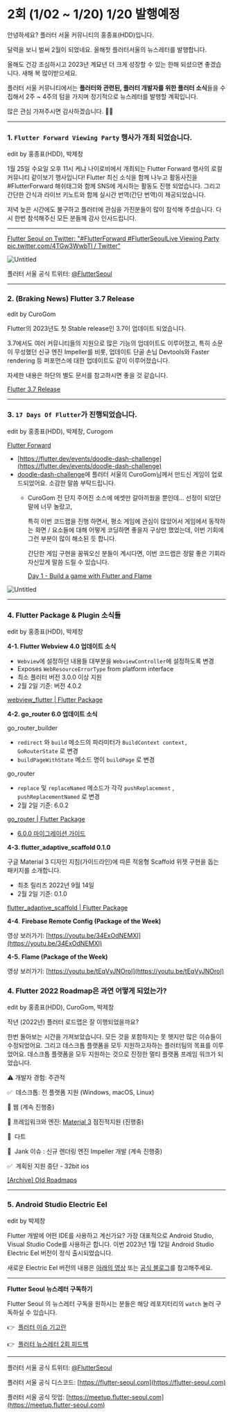 # 2회 (1/02 ~ 1/20) 1/20 발행예정

안녕하세요? 플러터 서울 커뮤니티의 홍종표(HDD)입니다.

달력을 보니 벌써 2월이 되었네요. 올해첫 플러터서울의 뉴스레터를 발행합니다.  

올해도 건강 조심하시고 2023년 계묘년 더 크게 성장할 수 있는 한해 되셨으면 좋겠습니다. 새해 복 많이받으세요. 

플러터 서울 커뮤니티에서는 **플러터와 관련된, 플러터 개발자를 위한 플러터 소식**들을 수집해서 2주 ~ 4주의 텀을 가지며 정기적으로 뉴스레터를 발행할 계획입니다.

많은 관심 가져주시면 감사하겠습니다. 🙇‍♂️

---

### 1. `Flutter Forward Viewing Party` 행사가 개최 되었습니다.

edit by 홍종표(HDD), 박제창

1월 25일 수요일 오후 11시 케냐 나이로비에서 개최되는 Flutter Forward 행사의 로컬 커뮤니티 같이보기 행사입니다!
Flutter 최신 소식을 함께 나누고 활동사진을 #FlutterForward 해쉬태그와 함께 SNS에 게시하는 활동도 진행 되었습니다.
그리고 간단한 간식과 라이브 키노트와 함께 실시간 번역(간단 번역)이 제공되었습니다. 

저녁 늦은 시간에도 불구하고 플러터에 관심을 가진분들이 많이 참석해 주셨습니다. 다시 한번 참석해주신 모든 분들께 감사 인사드립니다.  
****

[](https://www.meetup.com/flutter-seoul/events/290973832)

[Flutter Seoul on Twitter: "#FlutterForward #FlutterSeoulLive Viewing Party pic.twitter.com/4TGw3WwbTl / Twitter"](https://twitter.com/flutterseoul/status/1618253574932430848?s=61&t=1lvvhkp7LX_b-JT8sVoYCA)

![Untitled](../assets/newsletter_2nd/1.png)

플러터 서울 공식 트위터: [@FlutterSeoul](https://twitter.com/flutterseoul?s=21&t=1lvvhkp7LX_b-JT8sVoYCA)

---

### 2. (Braking News) Flutter 3.7 Release

edit by CuroGom

Flutter의 2023년도 첫 Stable release인 3.7이 업데이트 되었습니다.

3.7에서도 여러 커뮤니티들의 지원으로 많은 기능의 업데이트도 이루어졌고,
특히 소문이 무성했던 신규 엔진 Impeller를 비롯, 업데이트 단골 손님 Devtools와 
Faster rendering 등 퍼포먼스에 대한 업데이트도 같이 이루어졌습니다.

자세한 내용은 하단의 별도 문서를 참고하시면 좋을 것 같습니다.

[Flutter 3.7 Release](https://www.notion.so/Flutter-3-7-Release-9cbf6e16c8f1438ca0ca4637b9e70a38)

---

### 3. `17 Days Of Flutter`가 진행되었습니다.

edit by 홍종표(HDD), 박제창, Curogom

[Flutter Forward](https://flutter.dev/events/flutter-forward#17-days-of-flutter)

[](https://www.meetup.com/flutter-seoul/events/290758387/?_xtd=gatlbWFpbF9jbGlja9oAJGZkN2ViNzBkLWRhNDAtNGFmYy04ZGFhLWM0Yzc5OGJiMzQwNg%253D%253D&_af=event&_af_eid=290758387)

- [https://flutter.dev/events/doodle-dash-challenge](https://flutter.dev/events/doodle-dash-challenge)
- [doodle-dash-challenge](https://flutter.dev/events/doodle-dash-challenge)에 플러터 서울의 CuroGom님께서 만드신 게임이 업로드되었어요. 소감한 말씀 부탁드립니다.
    - CuroGom
    전 단지 주어진 소스에 에셋만 갈아끼웠을 뿐인데…
    선정이 되었단 말에 너무 놀랐고,
        
        특히 이번 코드랩을 진행 하면서, 평소 게임에 관심이 많았어서
        게임에서 동작하는 화면 / 요소들에 대해 어떻게 코딩하면 좋을지 구상만 했었는데,
        이번 기회에 그런 부분이 많이 해소된 듯 합니다.
        
        간단한 게임 구현을 꿈꿔오신 분들이 계시다면, 
        이번 코드랩은 정말 좋은 기회라 자신있게 말씀 드릴 수 있습니다.
        
        [Day 1 - Build a game with Flutter and Flame](https://www.notion.so/Day-1-Build-a-game-with-Flutter-and-Flame-635371f7a14c4012a91022d7b9c2a5b8)
        

![Untitled](../assets/newsletter_2nd/2.png)

---

### 4. Flutter Package & Plugin 소식들

edit by 홍종표(HDD), 박제창 

**4-1. Flutter Webview 4.0 업데이트 소식**

- `Webview`에 설정하던 내용들 대부분을 `WebviewController`에 설정하도록 변경
- Exposes `WebResourceErrorType` from platform interface
- 최소 플러터 버전 3.0.0 이상 지원
- 2월 2일 기준: 버전 4.0.2

[webview_flutter | Flutter Package](https://pub.dev/packages/webview_flutter)

**4-2. go_router 6.0 업데이트 소식**

go_router_builder

- `redirect` 와 `build` 메소드의 파라미터가 `BuildContext context, GoRouterState` 로 변경
- `buildPageWithState` 메소드 명이 `buildPage` 로 변경

go_router

- `replace` 및 `replaceNamed` 메소드가 각각 `pushReplacement` , `pushReplacementNamed` 로 변경
- 2월 2일 기준: 6.0.2

[go_router | Flutter Package](https://pub.dev/packages/go_router)

- [6.0.0 마이그레이션 가이드](https://docs.google.com/document/d/1CMJwd5Moq_scvHf-trRldy9RW5MU7_Y8IB1aTrny-6s/edit)

**4-3. flutter_adaptive_scaffold 0.1.0**

구글 Material 3 디자인 지침(가이드라인)에 따른 적응형 Scaffold 위젯 구현을 돕는 패키지를 소개합니다.  

- 최초 릴리즈 2022년 9월 14일
- 2월 2일 기준: 0.1.0

[flutter_adaptive_scaffold | Flutter Package](https://pub.dev/packages/flutter_adaptive_scaffold)

**4-4**. ****Firebase Remote Config (Package of the Week)****

영상 보러가기: [https://youtu.be/34ExOdNEMXI](https://youtu.be/34ExOdNEMXI)

**4-5.** ****Flame (Package of the Week)****

영상 보러가기: [https://youtu.be/tEqVyJNOroI](https://youtu.be/tEqVyJNOroI)

### 4. Flutter 2022 Roadmap은 과연 어떻게 되었는가?

edit by 홍종표(HDD), CuroGom, 박제창 

작년 (2022년) 플러터 로드맵은 잘 이행되었을까요? 

한번 돌아보는 시간을 가져보았습니다. 모든 것을 포함하지는 못 햇지만 많은 이슈들이 수정되었어요. 그리고 데스크톱 플랫폼을 모두 지원하고자하는 플러터팀의 목표를 이루었어요. 
데스크톱 플랫폼을 모두 지원하는 것으로 진정한 멀티 플랫폼 프레임 워크가 되었습니다.

⚠  개발자 경험: 주관적 

✅  데스크톱: 전 플랫폼 지원 (Windows, macOS, Linux)

🚧  웹 (계속 진행중)

🚧  프레임워크와 엔진: [Material 3](https://m3.material.io/) 점진적지원 (진행중)

🚧  다트

🚧  Jank 이슈 : 신규 렌더링 엔진 Impeller 개발 (계속 진행중)

✅  계획된 지원 중단 - 32bit ios

[[Archive] Old Roadmaps](https://github.com/flutter/flutter/wiki/%5BArchive%5D-Old-Roadmaps#2022)

---

### 5. Android Studio ****Electric Eel****

edit by 박제창

Flutter 개발에 어떤 IDE를 사용하고 계신가요? 가장 대표적으로 Android Studio, Visual Studio Code를 사용하곤 합니다. 이번 2023년 1월 12일 Android Studio Electric Eel 버전이 정식 출시되었습니다.

새로운 Electric Eel 버전의 내용은 [아래의 영상](https://youtu.be/bVt14IBv4NA) 또는 [공식 블로그](https://android-developers.googleblog.com/2023/01/android-studio-electric-eel.html)를 참고해주세요.

---

**Flutter Seoul 뉴스레터 구독하기**

Flutter Seoul 의 뉴스레터 구독을 원하시는 분들은 해당 레포지터리의 `watch` 눌러 구독하실 수 있습니다.

👉  [플러터 이슈 기고란](https://docs.google.com/forms/d/1P58z7f_YC-BJehHW3xa2dp1impmFwrmEhOJUTDVfWPo/edit)

👉  [플러터 뉴스레터 2회 피드백](https://docs.google.com/forms/d/1A55EWMx1qGsmiVAfJ9bqVS8FG1hlgxT_Gn5C9C9F-Sw/edit)

---

플러터 서울 공식 트위터: [@FlutterSeoul](https://twitter.com/flutterseoul?s=21&t=1lvvhkp7LX_b-JT8sVoYCA)

플러터 서울 공식 디스코드: [https://flutter-seoul.com](https://flutter-seoul.com)

플러터 서울 공식 밋업: [https://meetup.flutter-seoul.com](https://meetup.flutter-seoul.com)